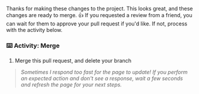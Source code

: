 Thanks for making these changes to the project. This looks great, and these changes are ready to merge. :+1: If you requested a review from a friend, you can wait for them to approve your pull request if you'd like. If not, process with the activity below.

### :keyboard: Activity: Merge

1. Merge this pull request, and delete your branch

> _Sometimes I respond too fast for the page to update! If you perform an expected action and don't see a response, wait a few seconds and refresh the page for your next steps._
